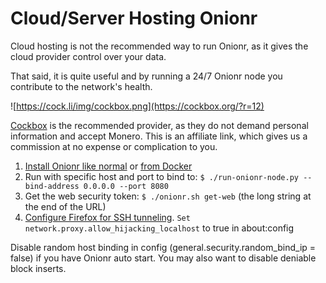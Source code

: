 # Cloud/Server Hosting Onionr

Cloud hosting is not the recommended way to run Onionr, as it gives the cloud provider control over your data.

That said, it is quite useful and by running a 24/7 Onionr node you contribute to the network's health.

![https://cock.li/img/cockbox.png](https://cockbox.org/?r=12)

[Cockbox](https://cockbox.org/?r=12) is the recommended provider, as they do not demand personal information and accept Monero. This is an affiliate link, which gives us a commission at no expense or complication to you.


1. [Install Onionr like normal](./basic-onionr-user-guide.pdf) or [from Docker](./docker.md)
2. Run with specific host and port to bind to: `$ ./run-onionr-node.py --bind-address 0.0.0.0 --port 8080`
3. Get the web security token: `$ ./onionr.sh get-web` (the long string at the end of the URL)
4. [Configure Firefox for SSH tunneling](https://web.archive.org/web/20210123034529/https://gist.github.com/brentjanderson/6ed800376e53746d2d28ba7b6bdcdc12). `Set network.proxy.allow_hijacking_localhost` to true in about:config


Disable random host binding in config (general.security.random_bind_ip = false) if you have Onionr auto start. You may also want to disable deniable block inserts.